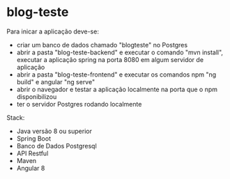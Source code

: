 # blog-teste
Para inicar a aplicação deve-se:

 - criar um banco de dados chamado "blogteste" no Postgres
 - abrir a pasta "blog-teste-backend" e executar o comando "mvn install", executar a aplicação spring na porta 8080 em algum servidor de aplicação
 - abrir a pasta "blog-teste-frontend" e executar os comandos npm "ng build" e angular "ng serve"
 - abrir o navegador e testar a aplicação localmente na porta que o npm disponibilizou
 - ter o servidor Postgres rodando localmente
 
 Stack: 


- Java versão 8 ou superior
- Spring Boot
- Banco de Dados Postgresql
- API Restful
- Maven
- Angular 8

